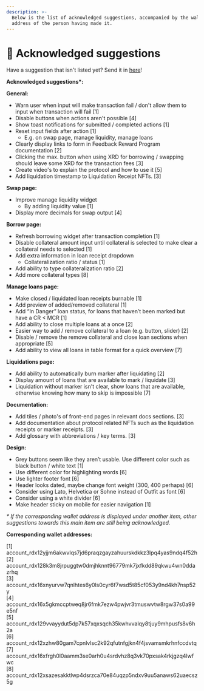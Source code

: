 ```yaml
---
description: >-
  Below is the list of acknowledged suggestions, accompanied by the wallet
  address of the person having made it.
---
```


# 🤝 Acknowledged suggestions

Have a suggestion that isn't listed yet? Send it in [here](https://docs.google.com/forms/d/e/1FAIpQLSclpVFo6XX\_MQsLKIul7UzARzdwcfiUeonHDB8X6jU4iqVTiw/viewform)!

**Acknowledged suggestions\*:**

**General:**

* Warn user when input will make transaction fail / don't allow them to input when transaction will fail \[1]
* Disable buttons when actions aren't possible \[4]
* Show toast notifications for submitted / completed actions \[1]
* Reset input fields after action \[1]
  * E.g. on swap page, manage liquidity, manage loans
* Clearly display links to form in Feedback Reward Program documentation \[2]
* Clicking the max. button when using XRD for borrowing / swapping should leave some XRD for the transaction fees \[3]
* Create video's to explain the protocol and how to use it \[5]
* Add liquidation timestamp to Liquidation Receipt NFTs. \[3]

**Swap page:**

* Improve manage liquidity widget
  * By adding liquidity value \[1]
* Display more decimals for swap output \[4]

**Borrow page:**

* Refresh borrowing widget after transaction completion \[1]
* Disable collateral amount input until collateral is selected to make clear a collateral needs to selected \[1]
* Add extra information in loan receipt dropdown
  * Collateralization ratio / status \[1]
* Add ability to type collateralization ratio \[2]
* Add more collateral types \[8]

**Manage loans page:**

* Make closed / liquidated loan receipts burnable \[1]
* Add preview of added/removed collateral \[1]
* Add “In Danger” loan status, for loans that haven’t been marked but have a CR < MCR \[1]
* Add ability to close multiple loans at a once \[2]
* Easier way to add / remove collateral to a loan (e.g. button, slider) \[2]
* Disable / remove the remove collateral and close loan sections when appropriate \[5]
* Add ability to view all loans in table format for a quick overview \[7]

**Liquidations page:**

* Add ability to automatically burn marker after liquidating \[2]
* Display amount of loans that are available to mark / liquidate \[3]
* Liquidation without marker isn't clear, show loans that are available, otherwise knowing how many to skip is impossible \[7]

**Documentation:**

* Add tiles / photo's of front-end pages in relevant docs sections. \[3]
* Add documentation about protocol related NFTs such as the liquidation receipts or marker receipts. \[3]
* Add glossary with abbreviations / key terms. \[3]

**Design:**

* Grey buttons seem like they aren’t usable. Use different color such as black button / white text \[1]
* Use different color for highlighting words \[6]
* Use lighter footer font \[6]
* Header looks dated, maybe change font weight (300, 400 perhaps) \[6]
* Consider using Lato, Helvetica or Sohne instead of Outfit as font \[6]
* Consider using a white divider \[6]
* Make header sticky on mobile for easier navigation \[1]



_\* If the corresponding wallet address is displayed under another item, other suggestions towards this main item are still being acknowledged._



**Corresponding wallet addresses:**

\[1]  account\_rdx12yjjm6akwvlqs7jd6praqzgayzahuurskdkkz3lpq4yas9ndq4f52h\
\[2] account\_rdx128k3m8jrpuggtw0dmjhknnt96779mk7jxfkdd89qkwu4wn0ddazrhq\
\[3] account\_rdx16xnyurvw7qnlhtes6y0ls0cyr6f7wsd5t85cf053y9nd4kh7nsp52y\
\[4] account\_rdx16x5gkmccptweq8jr6fmk7ezw4pwjvr3tmuswvtw8rgw37s0a99e5nf\
\[5] account\_rdx129vvayydut5dp7k57xqxsqch35kwhvvalqy8tjuy9mhpusfs8v6h2a\
\[6] account\_rdx12xzhw80gam7cpnlvlsc2k92qfutnfgjkn4f4jsvamsmkrhnfccdvtq\
\[7] account\_rdx16xfrgh0l0aamm3se0arh0u4srdvhz8q3vk70pxsak4rkjgzq4lwfwc\
\[8] account\_rdx12xsazesakktlwp4dsrzca70e84uqzp5ndxv9uu5anaws62uaecsz5g
